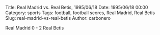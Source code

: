 Title: Real Madrid vs. Real Betis, 1995/06/18
Date: 1995/06/18 00:00
Category: sports
Tags: football, football scores, Real Madrid, Real Betis
Slug: real-madrid-vs-real-betis
Author: carbonero


Real Madrid 0 - 2 Real Betis
